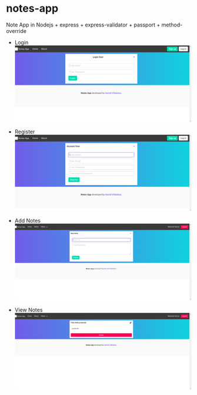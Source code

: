 # notes-app
Note App in Nodejs + express  + express-validator + passport + method-override

- Login
![Alt text](/screenshot/login.png?raw=true "login-note-apps")

- Register
![Alt text](/screenshot/register.png?raw=true "register-note-apps")

- Add Notes
![Alt text](/screenshot/add-note.png?raw=true "add-note-apps")

- View Notes
![Alt text](/screenshot/view-note.png?raw=true "view-note-apps")
